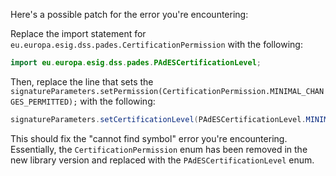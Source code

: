 Here's a possible patch for the error you're encountering:

Replace the import statement for `eu.europa.esig.dss.pades.CertificationPermission` with the following:
```java
import eu.europa.esig.dss.pades.PAdESCertificationLevel;
```
Then, replace the line that sets the `signatureParameters.setPermission(CertificationPermission.MINIMAL_CHANGES_PERMITTED);` with the following:
```java
signatureParameters.setCertificationLevel(PAdESCertificationLevel.MINIMUM);
```
This should fix the "cannot find symbol" error you're encountering. Essentially, the `CertificationPermission` enum has been removed in the new library version and replaced with the `PAdESCertificationLevel` enum.